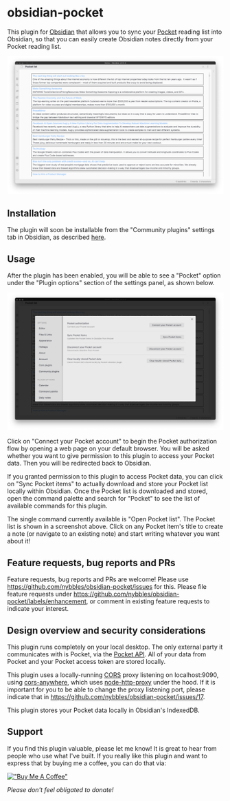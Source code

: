 # obsidian-pocket

This plugin for [Obsidian](https://obsidian.md/) that allows you to sync your
[Pocket](https://getpocket.com/) reading list into Obsidian, so that you can
easily create Obsidian notes directly from your Pocket reading list.

![pocket-list](https://raw.githubusercontent.com/nybbles/obsidian-pocket/master/images/pocket-list.png)

## Installation

The plugin will soon be installable from the "Community plugins" settings tab
in Obsidian, as described
[here](https://help.obsidian.md/Advanced+topics/Third-party+plugins#Discover+and+install+community+plugins).

## Usage

After the plugin has been enabled, you will be able to see a "Pocket" option
under the "Plugin options" section of the settings panel, as shown below.

![obsidian-pocket-settings](https://raw.githubusercontent.com/nybbles/obsidian-pocket/master/images/obsidian-pocket-settings.png)

Click on "Connect your Pocket account" to begin the Pocket authorization flow by
opening a web page on your default browser. You will be asked whether you want
to give permission to this plugin to access your Pocket data. Then you will be
redirected back to Obsidian.

If you granted permission to this plugin to access Pocket data, you can click on
"Sync Pocket items" to actually download and store your Pocket list locally
within Obsidian. Once the Pocket list is downloaded and stored, open the command
palette and search for "Pocket" to see the list of available commands for this
plugin.

The single command currently available is "Open Pocket list". The Pocket list is
shown in a screenshot above. Click on any Pocket item's title to create a note
(or navigate to an existing note) and start writing whatever you want about it!

## Feature requests, bug reports and PRs

Feature requests, bug reports and PRs are welcome! Please use
https://github.com/nybbles/obsidian-pocket/issues for this. Please file feature
requests under https://github.com/nybbles/obsidian-pocket/labels/enhancement, or
comment in existing feature requests to indicate your interest.

## Design overview and security considerations

This plugin runs completely on your local desktop. The only external party it
communicates with is Pocket, via the [Pocket
API](https://getpocket.com/developer/). All of your data from Pocket and your
Pocket access token are stored locally.

This plugin uses a locally-running
[CORS](https://developer.mozilla.org/en-US/docs/Web/HTTP/CORS) proxy listening
on localhost:9090, using
[cors-anywhere](https://github.com/Rob--W/cors-anywhere), which uses
[node-http-proxy](https://github.com/http-party/node-http-proxy) under the
hood. If it is important for you to be able to change the proxy listening port,
please indicate that in https://github.com/nybbles/obsidian-pocket/issues/17.

This plugin stores your Pocket data locally in Obsidian's IndexedDB.

## Support

If you find this plugin valuable, please let me know! It is great to hear from
people who use what I've built. If you really like this plugin and want to
express that by buying me a coffee, you can do that via:

[!["Buy Me A Coffee"](https://www.buymeacoffee.com/assets/img/custom_images/orange_img.png)](https://www.buymeacoffee.com/gbraad)

_Please don't feel obligated to donate!_
